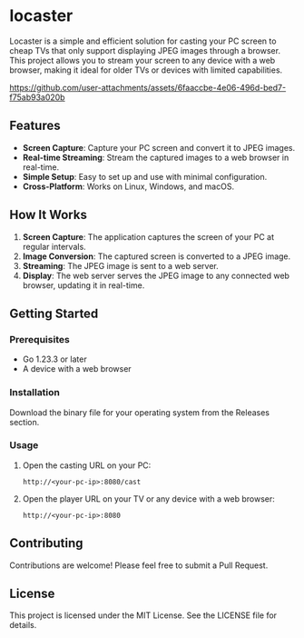 # locaster

Locaster is a simple and efficient solution for casting your PC screen to cheap TVs that only support displaying JPEG images through a browser. This project allows you to stream your screen to any device with a web browser, making it ideal for older TVs or devices with limited capabilities.


https://github.com/user-attachments/assets/6faaccbe-4e06-496d-bed7-f75ab93a020b


## Features

- **Screen Capture**: Capture your PC screen and convert it to JPEG images.
- **Real-time Streaming**: Stream the captured images to a web browser in real-time.
- **Simple Setup**: Easy to set up and use with minimal configuration.
- **Cross-Platform**: Works on Linux, Windows, and macOS.

## How It Works

1. **Screen Capture**: The application captures the screen of your PC at regular intervals.
2. **Image Conversion**: The captured screen is converted to a JPEG image.
3. **Streaming**: The JPEG image is sent to a web server.
4. **Display**: The web server serves the JPEG image to any connected web browser, updating it in real-time.

## Getting Started

### Prerequisites

- Go 1.23.3 or later
- A device with a web browser

### Installation

Download the binary file for your operating system from the Releases section.

### Usage

1. Open the casting URL on your PC:
    ```
    http://<your-pc-ip>:8080/cast
    ```

2. Open the player URL on your TV or any device with a web browser:
    ```
    http://<your-pc-ip>:8080
    ```

## Contributing

Contributions are welcome! Please feel free to submit a Pull Request.

## License

This project is licensed under the MIT License. See the LICENSE file for details.
